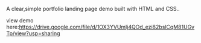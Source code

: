 A clear,simple portfolio landing page demo built with HTML and CSS..

view demo here:https://drive.google.com/file/d/1OX3YVUmlj4QOd_ezi82bslCqM81UGvTp/view?usp=sharing
